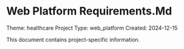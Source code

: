 # Web Platform Requirements.Md

Theme: healthcare
Project Type: web_platform
Created: 2024-12-15

This document contains project-specific information.
